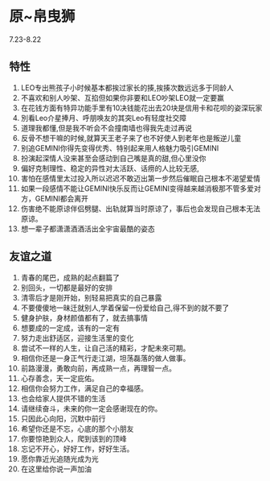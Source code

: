 # 原~帛曳狮

7.23-8.22
## 特性
1.	LEO专出熊孩子小时候基本都挨过家长的揍,挨揍次数远远多于同龄人
2.	不喜欢和别人吵架、互掐但如果你非要和LEO吵架LEO就一定要赢
3.	在花钱方面有特异功能手里有10决钱能花出去20块是信用卡和花呗的姿深玩家
6.	別看Leo介星捧月、呼朋唤友的其突Leo有轻度社交障
7.	道理我都懂,但是我不听会不会撞南墙也得我先走过再说
8.	反骨不想干嘛的时候,就算天王老子来了也不好使人到老年也是叛逆儿童
9.	别追GEMINI你得先变得优秀、特别起来用人格魅力吸引GEMINI
10.	扮演起深情人没来甚至会感动到自己嘴是真的甜,但心里没你
11.	偏好克制理性、稳定的异性对太活跃、话痨的人比较无感,
12.	害怕在感情里太过投入所以迟迟不敢迈出第一步然后催眠自己根本不渴望爱情
13.	如果一段感情不能让GEMINI快乐反而让GEMINI变得越来越消极那不管多爱对方，GEMINI都会离开
14.	伤害绝不能原谅伴侣劈腿、出轨就算当时原谅了，事后也会发现自己根本无法原谅。
15.	想一辈子都潇潇酒酒活出全宇宙最酷的姿态

## 友谊之道

1.	青春的尾巴，成熟的起点翻篇了
2.	别回头，一切都是最好的安排
3.	清零后才是刚开始，别轻易把真实的自己暴露
4.	不要傻傻地一昧迁就别人,学着保留一份爱给自己,得不到的就不要了
5.	健身护肤，身材颜值都有了，就去搞事情
6.	想要成的一定成，该有的一定有
7.	努力走出舒适区，迎接生活里的变化
8.	尝试不一样的人生，让自己活的精彩，才配未來可期。
9.	相信你还是一身正气行走江湖，坦荡磊落的做人做事。
10.	前路漫漫，勇敢向前，再成熟一点，再理智一点。
11.	心存善念，天一定庇佑。
12.	相信你会努力工作，满足自己的幸福感。
13.	也会给家人提供不错的生活
14.	请继续奋斗，未来的你一定会感谢现在的你。
15.	只因此心向阳，沉默中前行
16.	希望你还是不忘，心底的那个小朋友
17.	你要惊艳到众人，爬到该到的顶峰
18.	忘记不开心，好好工作，好好生活。
19.	愿你靠近光追随光成为光
20.	在这里给你说一声加油

